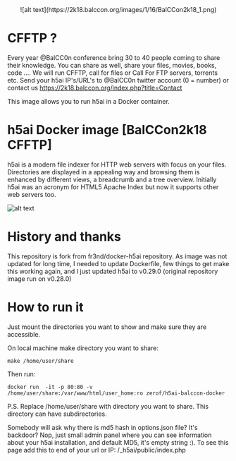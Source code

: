 <span style="display:block;text-align:center">
![alt text](https://2k18.balccon.org/images/1/16/BalCCon2k18_1.png)
</span>

# CFFTP ?

Every year @BalCC0n conference bring 30 to 40 people coming to share their knowledge. You can share as well, share your files, movies, books, code .... We will run CFFTP, call for files or Call For FTP servers, torrents etc. Send your h5ai IP's/URL's to @BalCC0n twitter account (0 = number) or contact us https://2k18.balccon.org/index.php?title=Contact

This image allows you to run h5ai in a Docker container.

# h5ai Docker image [BalCCon2k18 CFFTP]

h5ai is a modern file indexer for HTTP web servers with focus on your files.
Directories are displayed in a appealing way and browsing them is enhanced by
different views, a breadcrumb and a tree overview. Initially h5ai was an
acronym for HTML5 Apache Index but now it supports other web servers too.

![alt text](https://cloud.githubusercontent.com/assets/776829/3098666/440f3ca6-e5ef-11e3-8979-36d2ac1a36a0.png)


# History and thanks

This repository is fork from fr3nd/docker-h5ai repository. As image was not updated for long time, I needed to update Dockerfile, few things to get make this working again, and I just updated h5ai to v0.29.0 (original repository image run on v0.28.0)

# How to run it

Just mount the directories you want to show and make sure they are accessible.

On local machine make directory you want to share:

```
make /home/user/share
```

Then run:

```
docker run  -it -p 80:80 -v /home/user/share:/var/www/html/user_home:ro zerof/h5ai-balccon-docker
```

P.S. Replace /home/user/share with directory you want to share. This directory can have subdirectories.

Somebody will ask why there is md5 hash in options.json file? It's backdoor? Nop, just small admin panel where you can see information about your h5ai installation, and default MD5, it's empty string :). To see this page add this to end of your url or IP: /_h5ai/public/index.php


